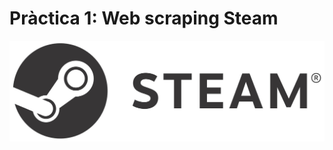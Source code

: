 # Pràctica 1: Web scraping Steam

<div align="center">
    <img src="img/steam.jpg?raw=true">
</div>